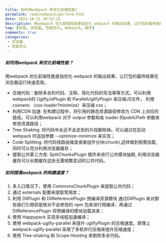 ```yaml
---
title: 如何⽤webpack 来优化前端性能?
permalink: /web/webpack/perform.html
date: 2023-10-21 20:52:25
description: ⽤webpack 优化前端性能是指优化 webpack 的输出结果，让打包的最终结果在浏览器运⾏快速⾼效
tag: [前端, 浏览器, 性能优化, Webpack, 插件]
comments: true
categories: 
 - 浏览器
 - 性能优化
---
```


##### 如何⽤webpack 来优化前端性能？
⽤webpack 优化前端性能是指优化 webpack 的输出结果，让打包的最终结果在浏览器运⾏快速⾼效。
- 压缩代码：删除多余的代码、注释、简化代码的写法等等⽅式。可以利⽤webpack的 UglifyJsPlugin 和 ParallelUglifyPlugin 来压缩JS⽂件， 利⽤ cssnano （css-loader?minimize）来压缩 css；
- 利⽤CDN 加速: 在构建过程中，将引⽤的静态资源路径修改为 CDN 上对应的路径。可以利⽤webpack 对于 output 参数和各 loader 的publicPath 参数来修改资源路径；
- Tree Shaking: 将代码中永远不会⾛到的⽚段删除掉。可以通过在启动 webpack 时追加参数 --optimize-minimize 来实现；
- Code Splitting: 将代码按路由维度或者组件分块(chunk),这样做到按需加载,同时可以充分利⽤浏览器缓存；
- 提取公共第三⽅库: SplitChunksPlugin 插件来进⾏公共模块抽取, 利⽤浏览器缓存可以⻓期缓存这些⽆需频繁变动的公共代码。

##### 如何提⾼webpack 的构建速度？
1. 多⼊⼝情况下，使⽤ CommonsChunkPlugin 来提取公共代码；
2. 通过 externals 配置来提取常⽤库；
3. 利⽤ DllPlugin 和 DllReferencePlugin 预编译资源模块 通过DllPlugin 来对那些我们引⽤但是绝对不会修改的 npm 包来进⾏预编译，再通过DllReferencePlugin 将预编译的模块加载进来；
4. 使⽤ Happypack 实现多线程加速编译；
5. 使⽤ webpack-uglify-parallel 来提升 uglifyPlugin 的压缩速度。原理上 webpack-uglify-parallel 采⽤了多核并⾏压缩来提升压缩速度；
6. 使⽤ Tree-shaking 和 Scope Hoisting 来剔除多余代码。